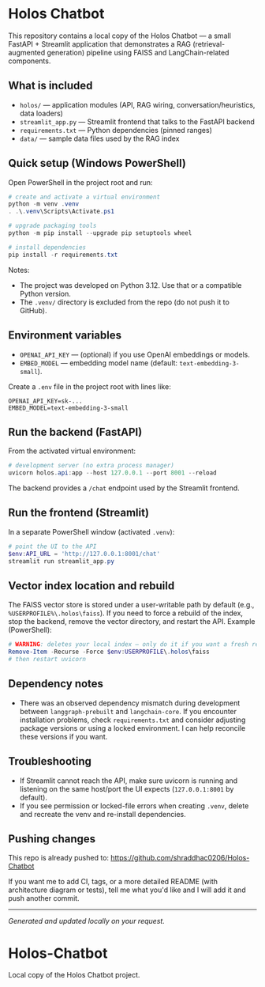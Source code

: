 # Holos Chatbot

This repository contains a local copy of the Holos Chatbot — a small FastAPI + Streamlit application that demonstrates a RAG (retrieval-augmented generation) pipeline using FAISS and LangChain-related components.

## What is included
- `holos/` — application modules (API, RAG wiring, conversation/heuristics, data loaders)
- `streamlit_app.py` — Streamlit frontend that talks to the FastAPI backend
- `requirements.txt` — Python dependencies (pinned ranges)
- `data/` — sample data files used by the RAG index

## Quick setup (Windows PowerShell)

Open PowerShell in the project root and run:

```powershell
# create and activate a virtual environment
python -m venv .venv
. .\.venv\Scripts\Activate.ps1

# upgrade packaging tools
python -m pip install --upgrade pip setuptools wheel

# install dependencies
pip install -r requirements.txt
```

Notes:
- The project was developed on Python 3.12. Use that or a compatible Python version.
- The `.venv/` directory is excluded from the repo (do not push it to GitHub).

## Environment variables
- `OPENAI_API_KEY` — (optional) if you use OpenAI embeddings or models.
- `EMBED_MODEL` — embedding model name (default: `text-embedding-3-small`).

Create a `.env` file in the project root with lines like:

```env
OPENAI_API_KEY=sk-...
EMBED_MODEL=text-embedding-3-small
```

## Run the backend (FastAPI)

From the activated virtual environment:

```powershell
# development server (no extra process manager)
uvicorn holos.api:app --host 127.0.0.1 --port 8001 --reload
```

The backend provides a `/chat` endpoint used by the Streamlit frontend.

## Run the frontend (Streamlit)

In a separate PowerShell window (activated `.venv`):

```powershell
# point the UI to the API
$env:API_URL = 'http://127.0.0.1:8001/chat'
streamlit run streamlit_app.py
```

## Vector index location and rebuild

The FAISS vector store is stored under a user-writable path by default (e.g., `%USERPROFILE%\.holos\faiss`). If you need to force a rebuild of the index, stop the backend, remove the vector directory, and restart the API. Example (PowerShell):

```powershell
# WARNING: deletes your local index — only do it if you want a fresh rebuild
Remove-Item -Recurse -Force $env:USERPROFILE\.holos\faiss
# then restart uvicorn
```

## Dependency notes

- There was an observed dependency mismatch during development between `langgraph-prebuilt` and `langchain-core`. If you encounter installation problems, check `requirements.txt` and consider adjusting package versions or using a locked environment. I can help reconcile these versions if you want.

## Troubleshooting
- If Streamlit cannot reach the API, make sure uvicorn is running and listening on the same host/port the UI expects (`127.0.0.1:8001` by default).
- If you see permission or locked-file errors when creating `.venv`, delete and recreate the venv and re-install dependencies.

## Pushing changes

This repo is already pushed to: https://github.com/shraddhac0206/Holos-Chatbot

If you want me to add CI, tags, or a more detailed README (with architecture diagram or tests), tell me what you'd like and I will add it and push another commit.

---
_Generated and updated locally on your request._
# Holos-Chatbot

Local copy of the Holos Chatbot project.
